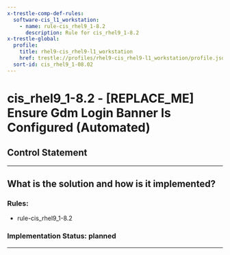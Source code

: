 ```yaml
---
x-trestle-comp-def-rules:
  software-cis_l1_workstation:
    - name: rule-cis_rhel9_1-8.2
      description: Rule for cis_rhel9_1-8.2
x-trestle-global:
  profile:
    title: rhel9-cis_rhel9-l1_workstation
    href: trestle://profiles/rhel9-cis_rhel9-l1_workstation/profile.json
  sort-id: cis_rhel9_1-08.02
---
```


# cis_rhel9_1-8.2 - \[REPLACE_ME\] Ensure Gdm Login Banner Is Configured (Automated)

## Control Statement

______________________________________________________________________

## What is the solution and how is it implemented?

<!-- For implementation status enter one of: implemented, partial, planned, alternative, not-applicable -->

<!-- Note that the list of rules under ### Rules: is read-only and changes will not be captured after assembly to JSON -->

<!-- Add control implementation description here for control: cis_rhel9_1-8.2 -->

### Rules:

  - rule-cis_rhel9_1-8.2

### Implementation Status: planned

______________________________________________________________________

